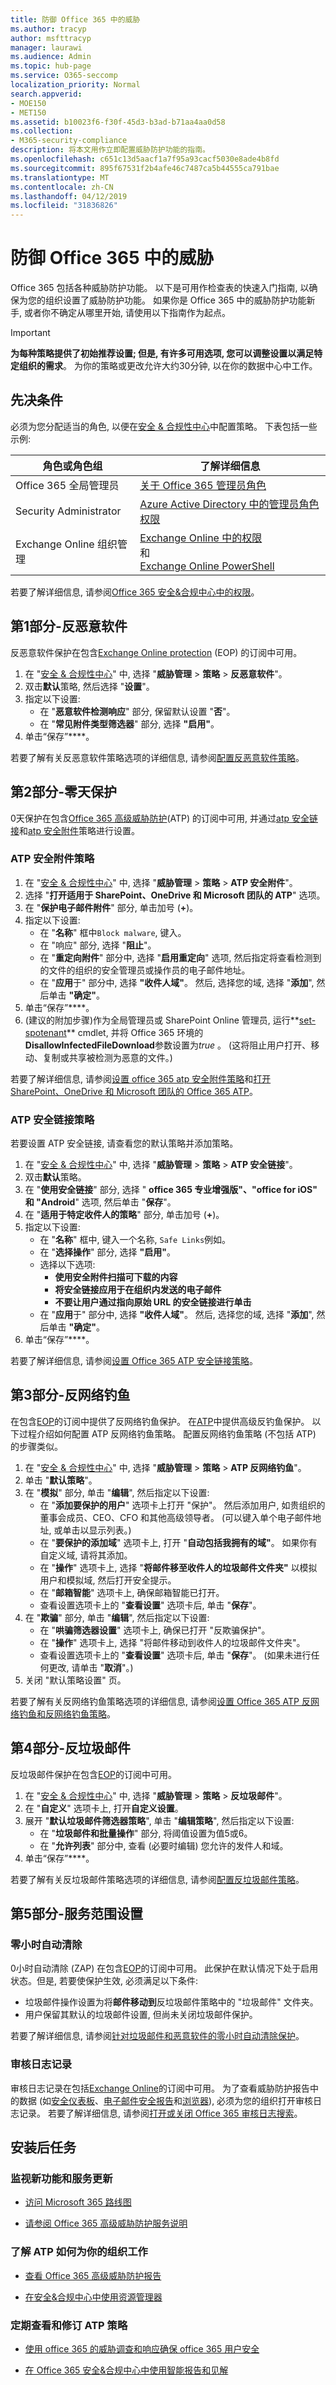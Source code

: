 ```yaml
---
title: 防御 Office 365 中的威胁
ms.author: tracyp
author: msfttracyp
manager: laurawi
ms.audience: Admin
ms.topic: hub-page
ms.service: O365-seccomp
localization_priority: Normal
search.appverid:
- MOE150
- MET150
ms.assetid: b10023f6-f30f-45d3-b3ad-b71aa4aa0d58
ms.collection:
- M365-security-compliance
description: 将本文用作立即配置威胁防护功能的指南。
ms.openlocfilehash: c651c13d5aacf1a7f95a93cacf5030e8ade4b8fd
ms.sourcegitcommit: 895f67531f2b4afe46c7487ca5b44555ca791bae
ms.translationtype: MT
ms.contentlocale: zh-CN
ms.lasthandoff: 04/12/2019
ms.locfileid: "31836826"
---
```

# <a name="protect-against-threats-in-office-365"></a>防御 Office 365 中的威胁

Office 365 包括各种威胁防护功能。 以下是可用作检查表的快速入门指南, 以确保为您的组织设置了威胁防护功能。 如果你是 Office 365 中的威胁防护功能新手, 或者你不确定从哪里开始, 请使用以下指南作为起点。 

> [!IMPORTANT]
> **为每种策略提供了初始推荐设置; 但是, 有许多可用选项, 您可以调整设置以满足特定组织的需求**。 为你的策略或更改允许大约30分钟, 以在你的数据中心中工作。

## <a name="prerequisites"></a>先决条件

必须为您分配适当的角色, 以便在[安全 & 合规性中心](https://docs.microsoft.com/office365/servicedescriptions/office-365-platform-service-description/office-365-securitycompliance-center)中配置策略。 下表包括一些示例: 

|角色或角色组  |了解详细信息  |
|---------|---------|
|Office 365 全局管理员 |[关于 Office 365 管理员角色](https://docs.microsoft.com/office365/admin/add-users/about-admin-roles)|
|Security Administrator |[Azure Active Directory 中的管理员角色权限](https://docs.microsoft.com/en-us/azure/active-directory/users-groups-roles/directory-assign-admin-roles)|
|Exchange Online 组织管理 |[Exchange Online 中的权限](https://docs.microsoft.com/en-us/exchange/permissions-exo/permissions-exo) <br>和<br> [Exchange Online PowerShell](https://docs.microsoft.com/powershell/exchange/exchange-online/exchange-online-powershell?view=exchange-ps)|

若要了解详细信息, 请参阅[Office 365 安全&amp;合规中心中的权限](permissions-in-the-security-and-compliance-center.md)。

## <a name="part-1---anti-malware"></a>第1部分-反恶意软件

反恶意软件保护在包含[Exchange Online protection](https://docs.microsoft.com/office365/servicedescriptions/exchange-online-protection-service-description) (EOP) 的订阅中可用。 

1. 在 "[安全 & 合规性中心](https://protection.office.com)" 中, 选择 "**威胁管理** > **策略** > **反恶意软件**"。
2. 双击**默认**策略, 然后选择 "**设置**"。
3. 指定以下设置:
    - 在 "**恶意软件检测响应**" 部分, 保留默认设置 "**否**"。
    - 在 "**常见附件类型筛选器**" 部分, 选择 **"启用"**。
4. 单击“保存”****。

若要了解有关反恶意软件策略选项的详细信息, 请参阅[配置反恶意软件策略](configure-anti-malware-policies.md)。

## <a name="part-2---zero-day-protection"></a>第2部分-零天保护

0天保护在包含[Office 365 高级威胁防护](https://docs.microsoft.com/office365/servicedescriptions/office-365-advanced-threat-protection-service-description)(ATP) 的订阅中可用, 并通过[atp 安全链接](atp-safe-links.md)和[atp 安全附件](atp-safe-attachments.md)策略进行设置。

### <a name="atp-safe-attachments-policies"></a>ATP 安全附件策略

1. 在 "[安全 & 合规性中心](https://protection.office.com)" 中, 选择 "**威胁管理** > **策略** > **ATP 安全附件**"。
2. 选择 "**打开适用于 SharePoint、OneDrive 和 Microsoft 团队的 ATP**" 选项。
3. 在 "**保护电子邮件附件**" 部分, 单击加号 (**+**)。
4. 指定以下设置:
    - 在 "**名称**" 框中`Block malware`, 键入。
    - 在 "响应" 部分, 选择 "**阻止**"。
    - 在 "**重定向附件**" 部分中, 选择 "**启用重定向**" 选项, 然后指定将查看检测到的文件的组织的安全管理员或操作员的电子邮件地址。
    - 在 "**应用**于" 部分中, 选择 **"收件人域"**。 然后, 选择您的域, 选择 "**添加**", 然后单击 **"确定"**。
5. 单击“保存”****。
6. (建议的附加步骤)作为全局管理员或 SharePoint Online 管理员, 运行**[set-spotenant](https://docs.microsoft.com/powershell/module/sharepoint-online/Set-SPOTenant?view=sharepoint-ps)** cmdlet, 并将 Office 365 环境的**DisallowInfectedFileDownload**参数设置为*true* 。 (这将阻止用户打开、移动、复制或共享被检测为恶意的文件。)  

若要了解详细信息, 请参阅[设置 office 365 atp 安全附件策略](set-up-atp-safe-attachments-policies.md)和[打开 SharePoint、OneDrive 和 Microsoft 团队的 Office 365 ATP](turn-on-atp-for-spo-odb-and-teams.md)。

### <a name="atp-safe-links-policies"></a>ATP 安全链接策略

若要设置 ATP 安全链接, 请查看您的默认策略并添加策略。

1. 在 "[安全 & 合规性中心](https://protection.office.com)" 中, 选择 "**威胁管理** > **策略** > **ATP 安全链接**"。
2. 双击**默认**策略。
3. 在 "**使用安全链接**" 部分, 选择 " **office 365 专业增强版"、"office for iOS" 和 "Android**" 选项, 然后单击 "**保存**"。
4. 在 "**适用于特定收件人的策略**" 部分, 单击加号 (**+**)。
5. 指定以下设置:
    - 在 "**名称**" 框中, 键入一个名称, `Safe Links`例如。
    - 在 "**选择操作**" 部分, 选择 **"启用"**。
    - 选择以下选项:
        - **使用安全附件扫描可下载的内容** 
        - **将安全链接应用于在组织内发送的电子邮件**
        - **不要让用户通过指向原始 URL 的安全链接进行单击**
    - 在 "**应用**于" 部分中, 选择 **"收件人域"**。 然后, 选择您的域, 选择 "**添加**", 然后单击 **"确定"**。
6. 单击“保存”****。

若要了解详细信息, 请参阅[设置 Office 365 ATP 安全链接策略](set-up-atp-safe-links-policies.md)。 

## <a name="part-3---anti-phishing"></a>第3部分-反网络钓鱼 

在包含[EOP](https://docs.microsoft.com/office365/servicedescriptions/exchange-online-protection-service-description)的订阅中提供了反网络钓鱼保护。 在[ATP](https://docs.microsoft.com/office365/servicedescriptions/office-365-advanced-threat-protection-service-description)中提供高级反钓鱼保护。 以下过程介绍如何配置 ATP 反网络钓鱼策略。 配置反网络钓鱼策略 (不包括 ATP) 的步骤类似。

1. 在 "[安全 & 合规性中心](https://protection.office.com)" 中, 选择 "**威胁管理** > **策略** > **ATP 反网络钓鱼**"。
2. 单击 "**默认策略**"。
3. 在 "**模拟**" 部分, 单击 "**编辑**", 然后指定以下设置:
    -  在 "**添加要保护的用户**" 选项卡上打开 "保护"。 然后添加用户, 如贵组织的董事会成员、CEO、CFO 和其他高级领导者。 (可以键入单个电子邮件地址, 或单击以显示列表。)
    - 在 "**要保护的添加域**" 选项卡上, 打开 "**自动包括我拥有的域"**。 如果你有自定义域, 请将其添加。
    - 在 "**操作**" 选项卡上, 选择 "**将邮件移至收件人的垃圾邮件文件夹"** 以模拟用户和模拟域, 然后打开安全提示。
    - 在 "**邮箱智能**" 选项卡上, 确保邮箱智能已打开。
    - 查看设置选项卡上的 "**查看设置**" 选项卡后, 单击 "**保存**"。
4. 在 "**欺骗**" 部分, 单击 "**编辑**", 然后指定以下设置:
    - 在 "**哄骗筛选器设置**" 选项卡上, 确保已打开 "反欺骗保护"。
    - 在 "**操作**" 选项卡上, 选择 "将邮件移动到收件人的垃圾邮件文件夹"。
    - 查看设置选项卡上的 "**查看设置**" 选项卡后, 单击 "**保存**"。 (如果未进行任何更改, 请单击 "**取消**"。)
5. 关闭 "默认策略设置" 页。

若要了解有关反网络钓鱼策略选项的详细信息, 请参阅[设置 Office 365 ATP 反网络钓鱼和反网络钓鱼策略](set-up-anti-phishing-policies.md)。

## <a name="part-4---anti-spam"></a>第4部分-反垃圾邮件

反垃圾邮件保护在包含[EOP](https://docs.microsoft.com/office365/servicedescriptions/exchange-online-protection-service-description)的订阅中可用。

1. 在 "[安全 & 合规性中心](https://protection.office.com)" 中, 选择 "**威胁管理** > **策略** > **反垃圾邮件**"。
2. 在 "**自定义**" 选项卡上, 打开**自定义设置**。
3. 展开 "**默认垃圾邮件筛选器策略**", 单击 "**编辑策略**", 然后指定以下设置:
    - 在 "**垃圾邮件和批量操作**" 部分, 将阈值设置为值5或6。
    - 在 "**允许列表**" 部分中, 查看 (必要时编辑) 您允许的发件人和域。
4. 单击“保存”****。

若要了解有关反垃圾邮件策略选项的详细信息, 请参阅[配置反垃圾邮件策略](configure-the-anti-spam-policies.md)。

## <a name="part-5---service-wide-settings"></a>第5部分-服务范围设置

### <a name="zero-hour-auto-purge"></a>零小时自动清除

0小时自动清除 (ZAP) 在包含[EOP](https://docs.microsoft.com/office365/servicedescriptions/exchange-online-protection-service-description)的订阅中可用。 此保护在默认情况下处于启用状态。但是, 若要使保护生效, 必须满足以下条件:
- 垃圾邮件操作设置为将**邮件移动到**反垃圾邮件策略中的 "垃圾邮件" 文件夹。
- 用户保留其默认的垃圾邮件设置, 但尚未关闭垃圾邮件保护。

若要了解详细信息, 请参阅[针对垃圾邮件和恶意软件的零小时自动清除保护](zero-hour-auto-purge.md)。

### <a name="audit-logging"></a>审核日志记录

审核日志记录在包括[Exchange Online](https://docs.microsoft.com/office365/servicedescriptions/exchange-online-service-description)的订阅中可用。 为了查看威胁防护报告中的数据 (如[安全仪表板](security-dashboard.md)、[电子邮件安全报告](view-email-security-reports.md)和[浏览器](use-explorer-in-security-and-compliance.md)), 必须为您的组织打开审核日志记录。 若要了解详细信息, 请参阅[打开或关闭 Office 365 审核日志搜索](turn-audit-log-search-on-or-off.md)。

## <a name="post-setup-tasks"></a>安装后任务

### <a name="watch-for-new-features-and-service-updates"></a>监视新功能和服务更新

- [访问 Microsoft 365 路线图](https://www.microsoft.com/microsoft-365/roadmap?filters=&searchterms=advanced%2Cthreat%2Cprotection)

- [请参阅 Office 365 高级威胁防护服务说明](https://docs.microsoft.com/office365/servicedescriptions/office-365-advanced-threat-protection-service-description#whats-new-in-office-365-advanced-threat-protection-atp)

### <a name="see-how-atp-is-working-for-your-organization"></a>了解 ATP 如何为你的组织工作

- [查看 Office 365 高级威胁防护报告](view-reports-for-atp.md)

- [在安全&amp;合规中心中使用资源管理器](use-explorer-in-security-and-compliance.md)

### <a name="periodically-review-and-revise-your-atp-policies"></a>定期查看和修订 ATP 策略

- [使用 office 365 的威胁调查和响应确保 office 365 用户安全](keep-users-safe-with-office-365-ti.md) 

- [在 Office 365 安全&amp;合规中心中使用智能报告和见解](reports-and-insights-in-security-and-compliance.md) 